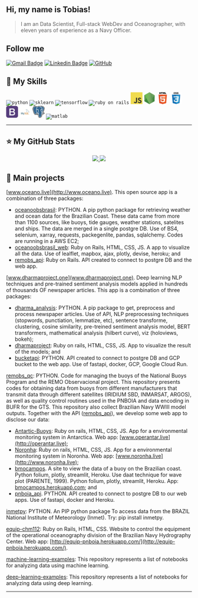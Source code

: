 ## Hi, my name is <strong>Tobias!</strong>

> I am an Data Scientist, Full-stack WebDev and Oceanographer, with eleven years of experience as a Navy Officer.

## Follow me
[![Gmail Badge](https://img.shields.io/badge/-tobias.ramalho.ferreira@gmail.com-c14438?style=flat-square&logo=Gmail&logoColor=white&link=mailto:tobias.ramalho.ferreira@gmail.com)](mailto:tobias.ramalho.ferreira@gmail.com)
[![Linkedin Badge](https://img.shields.io/badge/-soutobias-blue?style=flat-square&logo=Linkedin&logoColor=white&link=https://www.linkedin.com/in/soutobias/)](https://www.linkedin.com/in/soutobias/)
[![GitHub](https://img.shields.io/badge/-GitHub-181717?style=flat-square&logo=github&logoColor=white&link=https://github.com/soutobias)](https://github.com/soutobias)

## 🚀 My Skills

<code><img height="32" src="https://upload.wikimedia.org/wikipedia/commons/thumb/c/c3/Python-logo-notext.svg/768px-Python-logo-notext.svg.png" alt="python"/></code>
<code><img height="32" src="https://upload.wikimedia.org/wikipedia/commons/thumb/0/05/Scikit_learn_logo_small.svg/1280px-Scikit_learn_logo_small.svg.png" alt="sklearn"/></code>
<code><img height="32" src="https://upload.wikimedia.org/wikipedia/commons/thumb/2/2d/Tensorflow_logo.svg/1200px-Tensorflow_logo.svg.png" alt="tensorflow"/></code>
<code><img height="32" src="https://upload.wikimedia.org/wikipedia/commons/1/16/Ruby_on_Rails-logo.png" alt="ruby on rails"/></code>
<code><img height="32" src="https://raw.githubusercontent.com/github/explore/80688e429a7d4ef2fca1e82350fe8e3517d3494d/topics/javascript/javascript.png" alt="Javascript"/></code>
<code><img height="32" src="https://raw.githubusercontent.com/github/explore/80688e429a7d4ef2fca1e82350fe8e3517d3494d/topics/nodejs/nodejs.png" alt="Nodejs"/></code>
<code><img height="32" src="https://raw.githubusercontent.com/github/explore/80688e429a7d4ef2fca1e82350fe8e3517d3494d/topics/html/html.png" alt="HTML5"/></code>
<code><img height="32" src="https://raw.githubusercontent.com/github/explore/80688e429a7d4ef2fca1e82350fe8e3517d3494d/topics/css/css.png" alt="CSS"/></code>
<code><img height="32" src="https://raw.githubusercontent.com/github/explore/80688e429a7d4ef2fca1e82350fe8e3517d3494d/topics/bootstrap/bootstrap.png" alt="Bootstrap"/></code>
<code><img height="32" src="https://raw.githubusercontent.com/github/explore/80688e429a7d4ef2fca1e82350fe8e3517d3494d/topics/mysql/mysql.png" alt="MySQL"/></code>
<code><img height="32" src="https://raw.githubusercontent.com/github/explore/80688e429a7d4ef2fca1e82350fe8e3517d3494d/topics/postgresql/postgresql.png" alt="PostegreSQL"/></code>
<code><img height="32" src="https://upload.wikimedia.org/wikipedia/commons/2/21/Matlab_Logo.png" alt="matlab"/></code>

---

## ⭐ My GitHub Stats

<p align="center">
<a href="https://github.com/soutobias">
  <img height="180em" src="https://github-readme-stats-eight-theta.vercel.app/api?username=soutobias&show_icon  s=true&theme=algolia&include_all_commits=true&count_private=true"/>
  <img height="180em" src="https://github-readme-stats-eight-theta.vercel.app/api/top-langs/?username=soutobias&layout=compact&langs_count=8&theme=algolia"/>
</a>
</p>



## 🔭 Main projects
[www.oceano.live](http://www.oceano.live). This open source app is a combination of three packages:
- [oceanoobsbrasil](https://github.com/soutobias/oceanoobsbrasil): PYTHON. A pip python package for retrieving weather and ocean data for the Brazilian Coast. These data came from more than 1100 sources, like buoys, tide gauges, weather stations, satelites and ships. The data are merged in a single postgre DB. Use of BS4, selenium, xarray, requests, packegenlite, pandas, sqlalchemy. Codes are running in a AWS EC2;
- [oceanoobsbrasil_web](https://github.com/soutobias/oceanoobsbrasil_web): Ruby on Rails, HTML, CSS, JS. A app to visualize all the data. Use of lealflet, mapbox, ajax, plotly, devise, heroku; and
- [remobs_api](https://github.com/soutobias/remobs_api): Ruby on Rails. API created to connect to postgre DB and the web app.

[www.dharmaproject.one](www.dharmaproject.one). Deep learning NLP techniques and pre-trained sentiment analysis models applied in hundreds of thousands OF newspaper articles. This app is a combination of three packages:
- [dharma_analysis](https://github.com/soutobias/dharma_analysis): PYTHON. A pip package to get, preprocess and process newspaper articles. Use of API, NLP preprocessing techniques (stopwords, punctiation, lemmatize, etc), sentence transforme, clustering, cosine similarity, pre-treined sentiment analysis model, BERT transformers, mathematical analysis (hilbert curve), viz (holoviews, bokeh);
- [dharmaproject](https://github.com/soutobias/dharmaproject): Ruby on rails, HTML, CSS, JS. App to visualize the result of the models; and
- [bucketapi](https://github.com/soutobias/bucketapi): PYTHON. API created to connect to postgre DB and GCP bucket to the web app. Use of fastapi, docker, GCP, Google Cloud Run.

[remobs_qc](https://github.com/soutobias/remobs_qc): PYTHON. Code for managing the buoys of the National Buoys Program and the REMO Observacional project. This repository presents codes for obtaining data from buoys from different manufacturers that transmit data through different satellites (IRIDIUM SBD, INMARSAT, ARGOS), as well as quality control routines used in the PNBOIA and data encoding in BUFR for the GTS. This repository also collect Brazilian Navy WWIII model outputs. Together with the API ([remobs_api](https://github.com/soutobias/remobs_api)), we develop some web app to disclose our data:
- [Antartic-Buoys](https://github.com/pnboia-brasil/Antarctic-Buoys): Ruby on rails, HTML, CSS, JS. App for a environmental monitoring system in Antarctica. Web app: [www.operantar.live](http://operantar.live);
- [Noronha](https://github.com/pnboia-brasil/noronha): Ruby on rails, HTML, CSS, JS. App for a environmental monitoring system in Noronha. Web app: [www.noronha.live](http://www.noronha.live);
- [bmocampos](https://github.com/soutobias/bmosantos). A site to view the data of a buoy on the Brazilian coast. Python folium, plotly, streamlit, Heroku. Use daat technique for wave plot (PARENTE, 1999). Python folium, plotly, streamlit, Heroku. App: [bmocampos.herokuapṕ.com](bmocampos.herokuapṕ.com); and
- [pnboia_api](https://github.com/pnboia-brasil/pnboia_api). PYTHON. API created to connect to postgre DB to our web apps. Use of fastapi, docker and Heroku.

[inmetpy](https://github.com/soutobias/inmetpy): PYTHON.  An PIP python package To access data from the BRAZIL National Institute of Meteorology (Inmet). Try: pip install inmetpy.

[equip-chm112](https://github.com/soutobias/equip-chm112): Ruby on Rails, HTML, CSS. Website to control the equipment of the operational oceanography division of the Brazilian Navy Hydrography Center. Web app: [http://equip-pnboia.herokuapp.com/](http://equip-pnboia.herokuapp.com/).

[machine-learning-examples](https://github.com/soutobias/machine-learning-examples): This repository represents a list of notebooks for analyzing data using machine learning.

[deep-learning-examples](https://github.com/soutobias/deep-learning-examples): This repository represents a list of notebooks for analyzing data using deep learning.

----
